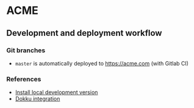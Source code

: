 # ACME

## Development and deployment workflow

### Git branches

* `master` is automatically deployed to <https://acme.com> (with Gitlab CI)

### References

* [Install local development version](docs/local.md)
* [Dokku integration](docs/dokku.md)

